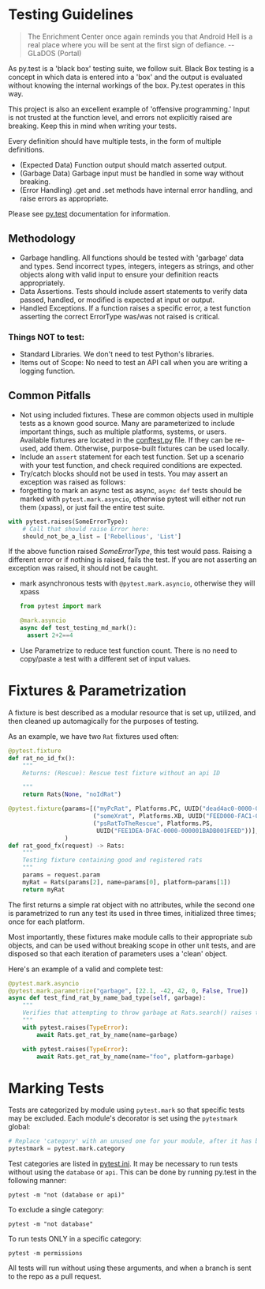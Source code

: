 # Testing Guidelines

> The Enrichment Center once again reminds you that Android Hell is a real place where you will be sent at the first sign of defiance. --GLaDOS (Portal)

As py.test is a 'black box' testing suite, we follow suit.  Black Box testing is a concept in which data is entered into a 'box' and the output is evaluated without knowing the internal workings of the box.  Py.test operates in this way.

This project is also an excellent example of 'offensive programming.'  Input is not trusted at the function level, and errors not explicitly raised are breaking.  Keep this in mind when writing your tests.

Every definition should have multiple tests, in the form of multiple definitions.
* (Expected Data) Function output should match asserted output.
* (Garbage Data) Garbage input must be handled in some way without breaking.
* (Error Handling) .get and .set methods have internal error handling, and raise errors as appropriate.


Please see [py.test](https://docs.pytest.org/en/latest/contents.html) documentation for information.

## Methodology
* Garbage handling.  All functions should be tested with 'garbage' data and types.  Send incorrect types, integers, integers as strings, and other objects along with valid input to ensure your definition reacts appropriately.
* Data Assertions.  Tests should include assert statements to verify data passed, handled, or modified is expected at input or output.
* Handled Exceptions.  If a function raises a specific error, a test function asserting the correct ErrorType was/was not raised is critical.

### Things NOT to test:
* Standard Libraries.  We don't need to test Python's libraries.
* Items out of Scope:  No need to test an API call when you are writing a logging function.

## Common Pitfalls
* Not using included fixtures.  These are common objects used in multiple tests as a known good source.  Many are parameterized to include important things, such as multiple platforms, systems, or users. Available fixtures are located in the [conftest.py](./tests/conftest.py) file.  If they can be re-used, add them.  Otherwise, purpose-built fixtures can be used locally.
* Include an ``assert`` statement for each test function.  Set up a scenario with your test function, and check required conditions are expected.
* Try/catch blocks should not be used in tests.  You may assert an exception was raised as follows:
* forgetting to mark an async test as async, `async def` tests should be marked with `pytest.mark.asyncio`, otherwise pytest will either not run them (xpass), or just fail the entire test suite.

```python
with pytest.raises(SomeErrorType):
    # Call that should raise Error here:
    should_not_be_a_list = ['Rebellious', 'List']
```
If the above function raised _SomeErrorType_, this test would pass.  Raising a different error or if nothing is raised, fails the test.  If you are not asserting an exception was raised, it should not be caught.

* mark asynchronous  tests with `@pytest.mark.asyncio`, otherwise they will xpass
    ```python
    from pytest import mark

    @mark.asyncio
    async def test_testing_md_mark():
      assert 2+2==4
    ```
* Use Parametrize to reduce test function count.  There is no need to copy/paste a test with a different set of input values.

# Fixtures & Parametrization

A fixture is best described as a modular resource that is set up, utilized, and then cleaned up automagically for the purposes of testing.

As an example, we have two ``Rat`` fixtures used often:

````python
@pytest.fixture
def rat_no_id_fx():
    """
    Returns: (Rescue): Rescue test fixture without an api ID

    """
    return Rats(None, "noIdRat")
````

````python
@pytest.fixture(params=[("myPcRat", Platforms.PC, UUID("dead4ac0-0000-0000-0000-00000000beef")),
                        ("someXrat", Platforms.XB, UUID("FEED000-FAC1-0000-0000900000D15EA5E")),
                        ("psRatToTheRescue", Platforms.PS,
                         UUID("FEE1DEA-DFAC-0000-000001BADB001FEED"))],
                )
def rat_good_fx(request) -> Rats:
    """
    Testing fixture containing good and registered rats
    """
    params = request.param
    myRat = Rats(params[2], name=params[0], platform=params[1])
    return myRat
````

The first returns a simple rat object with no attributes, while the second one is parametrized to run any test its used in three times, initialized three times; once for each platform.

Most importantly, these fixtures make module calls to their appropriate sub objects, and can be used without breaking scope in other unit tests, and are disposed so that each iteration of parameters uses a 'clean' object.

Here's an example of a valid and complete test:

```python
@pytest.mark.asyncio
@pytest.mark.parametrize("garbage", [22.1, -42, 42, 0, False, True])
async def test_find_rat_by_name_bad_type(self, garbage):
    """
    Verifies that attempting to throw garbage at Rats.search() raises the proper exception
    """
    with pytest.raises(TypeError):
        await Rats.get_rat_by_name(name=garbage)

    with pytest.raises(TypeError):
        await Rats.get_rat_by_name(name="foo", platform=garbage)
```

# Marking Tests

Tests are categorized by module using ``pytest.mark`` so that specific tests may be excluded.  Each module's decorator is set using the ``pytestmark`` global:

```python
# Replace 'category' with an unused one for your module, after it has been added to pytest.ini
pytestmark = pytest.mark.category
```

Test categories are listed in [pytest.ini](./pytest.ini).  It may be necessary to run tests without using the ``database`` or ``api``.  This can be done by running py.test in the following manner:
```
pytest -m "not (database or api)"
```

To exclude a single category:
```
pytest -m "not database"
```

To run tests ONLY in a specific category:
```
pytest -m permissions
```

All tests will run without using these arguments, and when a branch is sent to the repo as a pull request.